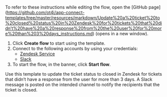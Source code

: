 To refer to these instructions while editing the flow, open the [GitHub page]
(https://github.com/ot4i/app-connect-templates/tree/master/resources/markdown/Update%20a%20ticket%20to%20closed%20status%20in%20Zendesk%20for%20tickets%20that%20didn’t%20have%20a%20response%20from%20the%20user%20for%20more%20than%203%20days_instructions.md) (opens in a new window).

1. Click **Create flow** to start using the template.
2. Connect to the following accounts by using your credentials:
   - [Zendesk Service](https://www.ibm.com/docs/en/app-connect/containers_cd?topic=apps-zendesk-service)
   - [Slack](https://www.ibm.com/docs/en/app-connect/containers_cd?topic=apps-slack) 
3. To start the flow, in the banner, click **Start flow**.

Use this template to update the ticket status to closed in Zendesk for tickets that didn’t have a response from the user for more than 3 days. A Slack message is posted on the intended channel to notify the recipients that the ticket is closed.
